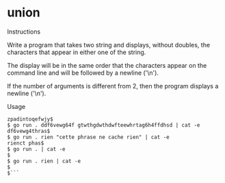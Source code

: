 # union

Instructions


Write a program that takes two string and displays, without doubles, the characters that appear in either one of the string.

The display will be in the same order that the characters appear on the command line and will be followed by a newline ('\n').

If the number of arguments is different from 2, then the program displays a newline ('\n').

Usage


```$ go run . zpadinton paqefwtdjetyiytjneytjoeyjnejeyj | cat -e
zpadintoqefwjy$
$ go run . ddf6vewg64f gtwthgdwthdwfteewhrtag6h4ffdhsd | cat -e
df6vewg4thras$
$ go run . rien "cette phrase ne cache rien" | cat -e
rienct phas$
$ go run . | cat -e
$
$ go run . rien | cat -e
$
$```